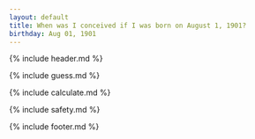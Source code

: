 ```yaml
---
layout: default
title: When was I conceived if I was born on August 1, 1901?
birthday: Aug 01, 1901
---
```


{% include header.md %}

{% include guess.md %}

{% include calculate.md %}

{% include safety.md %}

{% include footer.md %}



